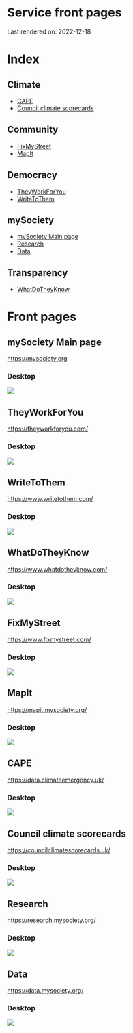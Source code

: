 
# Service front pages

Last rendered on: 2022-12-18

# Index

## Climate
- [CAPE](#cape)
- [Council climate scorecards](#council-climate-scorecards)

## Community
- [FixMyStreet](#fixmystreet)
- [MapIt](#mapit)

## Democracy
- [TheyWorkForYou](#theyworkforyou)
- [WriteToThem](#writetothem)

## mySociety
- [mySociety Main page](#mysociety-main-page)
- [Research](#research)
- [Data](#data)

## Transparency
- [WhatDoTheyKnow](#whatdotheyknow)


# Front pages



## mySociety Main page

https://mysociety.org

### Desktop

![](images/mysociety-org-full-length.png)




## TheyWorkForYou

https://theyworkforyou.com/

### Desktop

![](images/theyworkforyou-full-length.png)




## WriteToThem

https://www.writetothem.com/

### Desktop

![](images/writetothem-full-length.png)




## WhatDoTheyKnow

https://www.whatdotheyknow.com/

### Desktop

![](images/wdtk-full-length.png)




## FixMyStreet

https://www.fixmystreet.com/

### Desktop

![](images/fms-full-length.png)




## MapIt

https://mapit.mysociety.org/

### Desktop

![](images/mapit-full-length.png)




## CAPE

https://data.climateemergency.uk/

### Desktop

![](images/cape-full-length.png)




## Council climate scorecards

https://councilclimatescorecards.uk/

### Desktop

![](images/scorecards-full-length.png)




## Research

https://research.mysociety.org/

### Desktop

![](images/research-site-full-length.png)




## Data

https://data.mysociety.org/

### Desktop

![](images/data-portal-full-length.png)


